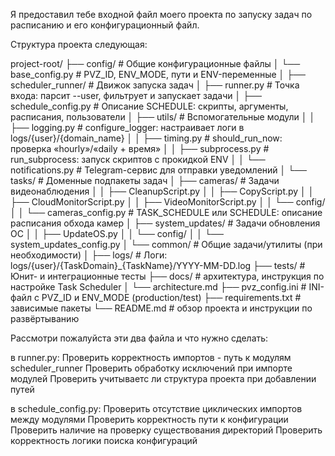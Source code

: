 Я предоставил тебе входной файл моего проекта по запуску задач по расписанию и его конфигурационный файл.

Структура проекта следующая:

project-root/
├── config/                               # Общие конфигурационные файлы
│   └── base_config.py                    # PVZ_ID, ENV_MODE, пути и ENV-переменные
│
├── scheduler_runner/                     # Движок запуска задач
│   ├── runner.py                         # Точка входа: парсит --user, фильтрует и запускает задачи
│   ├── schedule_config.py                # Описание SCHEDULE: скрипты, аргументы, расписания, пользователи
│   ├── utils/                            # Вспомогательные модули
│   │   ├── logging.py                    # configure_logger: настраивает логи в logs/{user}/{domain_name}
│   │   ├── timing.py                     # should_run_now: проверка «hourly»/«daily + время»
│   │   ├── subprocess.py                 # run_subprocess: запуск скриптов с прокидкой ENV
│   │   └── notifications.py              # Telegram-сервис для отправки уведомлений
│   └── tasks/                            # Доменные подпакеты задач
│       ├── cameras/                      # Задачи видеонаблюдения
│       │   ├── CleanupScript.py
│       │   ├── CopyScript.py
│       │   ├── CloudMonitorScript.py
│       │   ├── VideoMonitorScript.py
│       │   └── config/
│       │       └── cameras_config.py     # TASK_SCHEDULE или SCHEDULE: описание расписания обхода камер
│       ├── system_updates/               # Задачи обновления ОС
│       │   ├── UpdateOS.py
│       │   └── config/
│       │       └── system_updates_config.py
│       └── common/                       # Общие задачи/утилиты (при необходимости)
│
├── logs/                                 # Логи: logs/{user}/{TaskDomain}_{TaskName}/YYYY-MM-DD.log
├── tests/                                # Юнит- и интеграционные тесты
├── docs/                                 # архитектура, инструкция по настройке Task Scheduler
│   └── architecture.md
├── pvz_config.ini                        # INI-файл с PVZ_ID и ENV_MODE (production/test)
├── requirements.txt                      # зависимые пакеты
└── README.md                             # обзор проекта и инструкции по развёртыванию

Рассмотри пожалуйста эти два файла и что нужно сделать:

в runner.py:
Проверить корректность импортов - путь к модулям scheduler_runner
Проверить обработку исключений при импорте модулей
Проверить учитываетс ли структура проекта при добавлении путей

в schedule_config.py:
Проверить отсутствие циклических импортов между модулями
Проверить корректность пути к конфигурации
Проверить наличие на проверку существования директорий
Проверить корректность логики поиска конфигураций